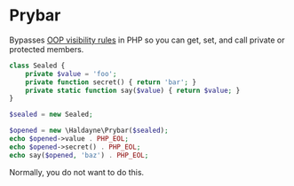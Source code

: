 # Prybar
Bypasses [OOP visibility rules][1] in PHP so you can get, set, and call private or protected members.

```php
class Sealed {
    private $value = 'foo';
    private function secret() { return 'bar'; }
    private static function say($value) { return $value; }
}

$sealed = new Sealed;

$opened = new \Haldayne\Prybar($sealed);
echo $opened->value . PHP_EOL;
echo $opened->secret() . PHP_EOL;
echo say($opened, 'baz') . PHP_EOL;
```

Normally, you do not want to do this.

[1]: http://php.net/manual/en/language.oop5.visibility.php
